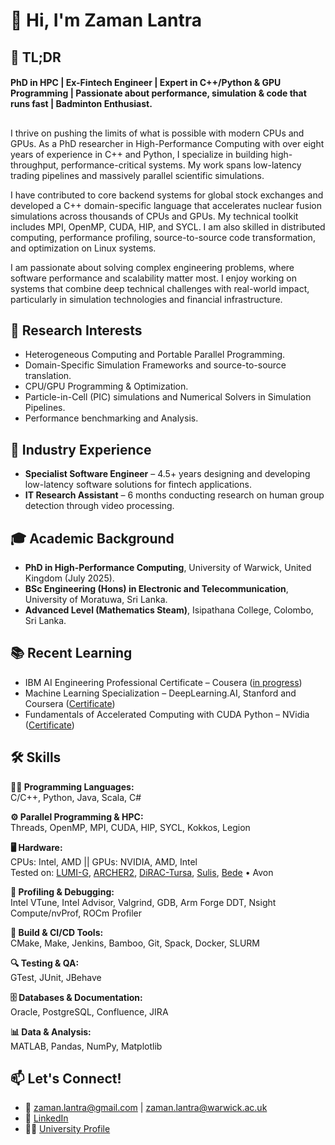 # 👋 Hi, I'm Zaman Lantra

## 🚀 TL;DR
#### PhD in HPC | Ex-Fintech Engineer | Expert in C++/Python & GPU Programming | Passionate about performance, simulation & code that runs fast | Badminton Enthusiast.

##
I thrive on pushing the limits of what is possible with modern CPUs and GPUs. As a PhD researcher in High-Performance Computing with over eight years of experience in C++ and Python, I specialize in building high-throughput, performance-critical systems. My work spans low-latency trading pipelines and massively parallel scientific simulations.

I have contributed to core backend systems for global stock exchanges and developed a C++ domain-specific language that accelerates nuclear fusion simulations across thousands of CPUs and GPUs. My technical toolkit includes MPI, OpenMP, CUDA, HIP, and SYCL. I am also skilled in distributed computing, performance profiling, source-to-source code transformation, and optimization on Linux systems.

I am passionate about solving complex engineering problems, where software performance and scalability matter most. I enjoy working on systems that combine deep technical challenges with real-world impact, particularly in simulation technologies and financial infrastructure.

## 🔬 Research Interests
- Heterogeneous Computing and Portable Parallel Programming.
- Domain-Specific Simulation Frameworks and source-to-source translation.
- CPU/GPU Programming & Optimization.
- Particle-in-Cell (PIC) simulations and Numerical Solvers in Simulation Pipelines.
- Performance benchmarking and Analysis.

## 💼 Industry Experience
- **Specialist Software Engineer** – 4.5+ years designing and developing low-latency software solutions for fintech applications.
- **IT Research Assistant** – 6 months conducting research on human group detection through video processing.

## 🎓 Academic Background
- **PhD in High-Performance Computing**, University of Warwick, United Kingdom (July 2025).
- **BSc Engineering (Hons) in Electronic and Telecommunication**, University of Moratuwa, Sri Lanka.
- **Advanced Level (Mathematics Steam)**, Isipathana College, Colombo, Sri Lanka.

## 📚 Recent Learning
- IBM AI Engineering Professional Certificate – Cousera ([in progress](https://www.coursera.org/professional-certificates/ai-engineer?))  
- Machine Learning Specialization – DeepLearning.AI, Stanford and Coursera ([Certificate](https://www.coursera.org/account/accomplishments/specialization/certificate/IRON6XC3PXE6))
- Fundamentals of Accelerated Computing with CUDA Python – NVidia ([Certificate](https://learn.nvidia.com/certificates?id=419d26aa3d0e4aa9912df5fcbab56eea))

## 🛠️ Skills

**👨‍💻 Programming Languages:**  
C/C++, Python, Java, Scala, C#

**⚙️ Parallel Programming & HPC:**  
Threads, OpenMP, MPI, CUDA, HIP, SYCL, Kokkos, Legion

**🖥️ Hardware:**  
CPUs: Intel, AMD || GPUs: NVIDIA, AMD, Intel  
Tested on: [LUMI-G](https://docs.lumi-supercomputer.eu/hardware/lumig/), [ARCHER2](https://www.archer2.ac.uk/about/hardware.html), [DiRAC-Tursa](https://www.epcc.ed.ac.uk/hpc-services/dirac-tursa-gpu), [Sulis](https://sulis-hpc.github.io/techspecs/), [Bede](https://n8cir.org.uk/bede/) • Avon

**🐞 Profiling & Debugging:**  
Intel VTune, Intel Advisor, Valgrind, GDB, Arm Forge DDT, Nsight Compute/nvProf, ROCm Profiler

**🧪 Build & CI/CD Tools:**  
CMake, Make, Jenkins, Bamboo, Git, Spack, Docker, SLURM

**🔍 Testing & QA:**  
GTest, JUnit, JBehave

**🗄️ Databases & Documentation:**  
Oracle, PostgreSQL, Confluence, JIRA

**📊 Data & Analysis:**  
MATLAB, Pandas, NumPy, Matplotlib


## 📫 Let's Connect!
- 📧 zaman.lantra@gmail.com | zaman.lantra@warwick.ac.uk
- 💼 [LinkedIn](https://www.linkedin.com/in/zaman-lantra/)
- 🧑‍💻 [University Profile](https://warwick.ac.uk/fac/sci/dcs/people/u2162900/)
